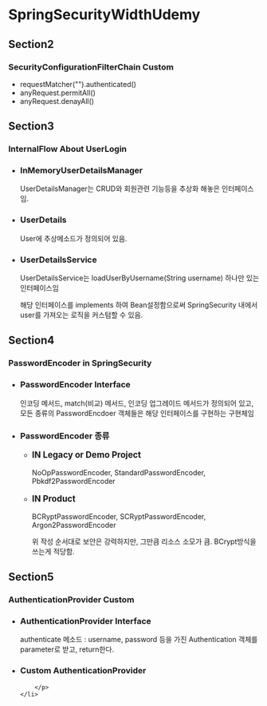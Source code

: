 # SpringSecurityWidthUdemy

<h2>Section2</h2>
<h3>SecurityConfigurationFilterChain Custom</h3>
  <ul>
    <li>requestMatcher("").authenticated()</li>
    <li>anyRequest.permitAll()</li>
    <li>anyRequest.denayAll()</li>
  </ul>
<h2>Section3</h2>
<h3>InternalFlow About UserLogin </h3>
  <ul>
    <li>
      <h3>InMemoryUserDetailsManager</h3>
      <p>UserDetailsManager는 CRUD와 회원관련 기능등을 추상화 해놓은 인터페이스임.</p>
    </li>
    <li>
      <h3>UserDetails</h3>
      <p>User에 추상메소드가 정의되어 있음.</p>
    </li>
    <li>
      <h3>UserDetailsService</h3>
      <p>UserDetailsService는 loadUserByUsername(String username) 하나만 있는 인터페이스임</p>
      <p>해당 인터페이스를 implements 하여 Bean설정함으로써 SpringSecurity 내에서 user를 가져오는 로직을 커스텀할 수 있음.</p>
    </li>
  </ul>
<h2>Section4</h2>
<h3>PasswordEncoder in SpringSecurity</h3>
<ul>
    <li>
        <h3>PasswordEncoder Interface</h3>
        <p>인코딩 메서드, match(비교) 메서드, 인코딩 업그레이드 메서드가 정의되어 있고, 모든 종류의 PasswordEncdoer 객체들은 해당 인터페이스를 구현하는 구현체임</p>
    </li>
    <li>
        <h3>PasswordEncoder 종류</h3>
        <ul>
            <li> 
                <p style="font-weight: bold; font-size: 17px">IN Legacy or Demo Project</p>
                <p>NoOpPasswordEncoder, StandardPasswordEncoder, Pbkdf2PasswordEncoder</p>
            </li>
            <li> 
                <p style="font-weight: bold; font-size: 17px">IN Product</p>
                <p>BCRyptPasswordEncoder, SCRyptPasswordEncoder, Argon2PasswordEncoder</p>
                <p>
                    위 작성 순서대로 보안은 강력하지만, 그만큼 리소스 소모가 큼. BCrypt방식을 쓰는게 적당함.
                </p>
            </li>
        </ul>
    </li>
</ul>
<h2>Section5</h2>
<h3>AuthenticationProvider Custom</h3>
<ul>
    <li>
        <h3>AuthenticationProvider Interface</h3>
        <p>authenticate 메소드 : username, password 등을 가진 Authentication 객체를 parameter로 받고, return한다.</p>
    </li>
    <li>
        <h3>Custom AuthenticationProvider</h3>
        <p>

        </p>
    </li>
</ul>
